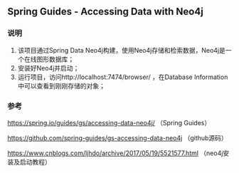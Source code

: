 ## Spring Guides - Accessing Data with Neo4j

### 说明

1. 该项目通过Spring Data Neo4j构建，使用Neo4j存储和检索数据，Neo4j是一个在线图形数据库；
2. 安装好Neo4j并启动；
3. 运行项目，访问http://localhost:7474/browser/ ，在Database Information中可以查看到刚刚存储的对象；

### 参考

https://spring.io/guides/gs/accessing-data-neo4j/ （Spring Guides）

https://github.com/spring-guides/gs-accessing-data-neo4j （github源码）

https://www.cnblogs.com/ljhdo/archive/2017/05/19/5521577.html （neo4j安装及启动教程）
